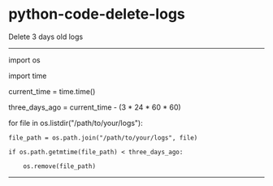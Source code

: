 # python-code-delete-logs
Delete 3 days old logs



__________________________________________________________________________________________________________________________________________________


import os

import time

current_time = time.time()

three_days_ago = current_time - (3 * 24 * 60 * 60)

for file in os.listdir("/path/to/your/logs"):

    file_path = os.path.join("/path/to/your/logs", file)
    
    if os.path.getmtime(file_path) < three_days_ago:
    
        os.remove(file_path)




________________________________________________________________________________________________________________________________________

